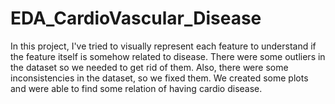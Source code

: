 # EDA_CardioVascular_Disease
 
In this project, I've tried to visually represent each feature to understand if the feature itself is somehow related to disease. There were some outliers in the dataset so we needed to get rid of them. Also, there were some inconsistencies in the dataset, so we fixed them. We created some plots and were able to find some relation of having cardio disease.
